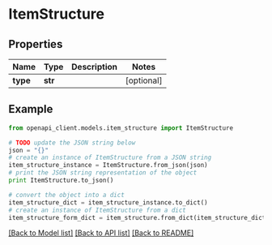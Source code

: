 # ItemStructure


## Properties

Name | Type | Description | Notes
------------ | ------------- | ------------- | -------------
**type** | **str** |  | [optional] 

## Example

```python
from openapi_client.models.item_structure import ItemStructure

# TODO update the JSON string below
json = "{}"
# create an instance of ItemStructure from a JSON string
item_structure_instance = ItemStructure.from_json(json)
# print the JSON string representation of the object
print ItemStructure.to_json()

# convert the object into a dict
item_structure_dict = item_structure_instance.to_dict()
# create an instance of ItemStructure from a dict
item_structure_form_dict = item_structure.from_dict(item_structure_dict)
```
[[Back to Model list]](../README.md#documentation-for-models) [[Back to API list]](../README.md#documentation-for-api-endpoints) [[Back to README]](../README.md)


